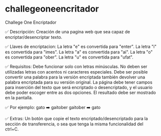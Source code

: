 # challegeoneencritador
Challege One Encriptador

✅ Descripción:
Creación de una pagina web que sea capaz de encriptar/desencriptar texto.

✅ Llaves de encriptacion:
La letra "e" es convertida para "enter".
La letra "i" es convertida para "imes".
La letra "a" es convertida para "ai".
La letra "o" es convertida para "ober".
La letra "u" es convertida para "ufat".

✅ Requisitos:
Debe funcionar solo con letras minúsculas.
No deben ser utilizadas letras con acentos ni caracteres especiales.
Debe ser posible convertir una palabra para la versión encriptada también devolver una 
palabra encriptada para su versión original.
La página debe tener campos para inserción del texto que será encriptado o 
desencriptado, y el usuario debe poder escoger entre as dos opciones.
El resultado debe ser mostrado en la pantalla.

✅ Por ejemplo:
gato ➡️ gaitober
gaitober ➡️ gato

✅ Extras:
Un botón que copie el texto encriptado/desencriptado para la sección de 
transferencia, o sea que tenga la misma funcionalidad del ctrl+C.
